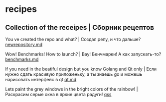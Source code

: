 # recipes
## Collection of the receipes | Сборник рецептов


You ve created the repo and what? | Создал репу, и что дальше?
[newrepository.md](https://github.com/elizarpif/recipes/blob/develop/newrepository.md)

Wow! Benchmarks! How to launch? | Вау! Бенчмарки! А как запускать-то?
[benchmarks.md](https://github.com/elizarpif/recipes/blob/develop/benchmarks.md)

If you need in the beatiful design but you know Golang and Qt only | Если нужно сдать красивую приложеньку, а ты знаешь go и можешь нарисовать интерфейс в qt
[qt.md](https://github.com/elizarpif/recipes/blob/develop/qt.md)

Lets paint the grey windows in the bright colors of the rainbow! | Раскрасим серые окна в яркие цвета радуги!
[qss](https://github.com/elizarpif/recipes/tree/develop/qss)

